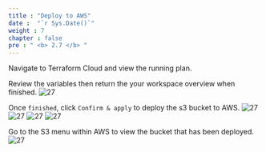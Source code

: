 ```yaml
---
title : "Deploy to AWS"
date :  "`r Sys.Date()`" 
weight : 7
chapter : false
pre : " <b> 2.7 </b> "
---
```


Navigate to Terraform Cloud and view the running plan.

Review the variables then return the your workspace overview when finished. ![27][1]

Once `finished`, click `Confirm & apply` to deploy the s3 bucket to AWS. ![27][2] ![27][3] ![27][4] ![27][6]

Go to the S3 menu within AWS to view the bucket that has been deployed. ![27][5]

[1]: /ws02/images/2/27/1.png?featherlight=false&width=50pc
[2]: /ws02/images/2/27/2.png?featherlight=false&width=50pc
[3]: /ws02/images/2/27/3.png?featherlight=false&width=50pc
[4]: /ws02/images/2/27/4.png?featherlight=false&width=50pc
[5]: /ws02/images/2/27/5.png?featherlight=false&width=50pc
[6]: /ws02/images/2/27/6.png?featherlight=false&width=50pc
[7]: /ws02/images/2/27/7.png?featherlight=false&width=50pc
[8]: /ws02/images/2/27/8.png?featherlight=false&width=50pc
[9]: /ws02/images/2/27/9.png?featherlight=false&width=50pc
[10]: /ws02/images/2/27/10.png?featherlight=false&width=50pc
[11]: /ws02/images/2/27/11.png?featherlight=false&width=50pc
[12]: /ws02/images/2/27/12.png?featherlight=false&width=50pc
[13]: /ws02/images/2/27/13.png?featherlight=false&width=50pc
[14]: /ws02/images/2/27/14.png?featherlight=false&width=50pc
